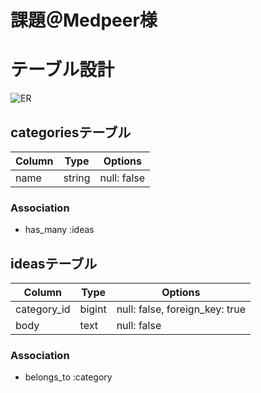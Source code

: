 # 課題＠Medpeer様


# テーブル設計

![ER ](https://user-images.githubusercontent.com/77272798/122301272-69347e00-cf3b-11eb-869a-bdac7be50190.png)

## categoriesテーブル
| Column   | Type   | Options     |
| -------- | ------ | ----------- |
| name     | string | null: false |

### Association

- has_many :ideas

## ideasテーブル
| Column      | Type   | Options                        |
| ----------- | ------ | ------------------------------ |
| category_id | bigint | null: false, foreign_key: true |
| body        | text   | null: false                    |

### Association

- belongs_to :category